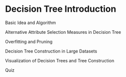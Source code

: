 # Decision Tree Introduction

Basic Idea and Algorithm

Alternative Attribute Selection Measures in Decision Tree

Overfitting and Pruning

Decision Tree Construction in Large Datasets

Visualization of Decision Trees and Tree Construction 

Quiz